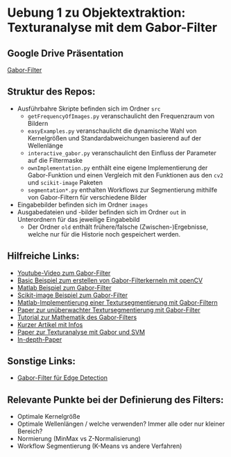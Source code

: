 # Uebung 1 zu Objektextraktion: Texturanalyse mit dem Gabor-Filter

## Google Drive Präsentation
[Gabor-Filter](https://docs.google.com/presentation/d/14SjZZfaMBFQu1au9Zh6sT888lLA81IJ94J1iDLPqCm4/edit?usp=sharing)

## Struktur des Repos:
- Ausführbahre Skripte befinden sich im Ordner `src`
  - `getFrequencyOfImages.py` veranschaulicht den Frequenzraum von Bildern
  - `easyExamples.py` veranschaulicht die dynamische Wahl von Kernelgrößen und Standardabweichungen basierend auf der Wellenlänge
  - `interactive_gabor.py` veranschaulicht den Einfluss der Parameter auf die Filtermaske
  - `ownImplementation.py` enthält eine eigene Implementierung der Gabor-Funktion und einen Vergleich mit den Funktionen aus den `cv2` und `scikit-image` Paketen
  - `segmentation*.py` enthalten Workflows zur Segmentierung mithilfe von Gabor-Filtern für verschiedene Bilder
- Eingabebilder befinden sich im Ordner `images`
- Ausgabedateien und -bilder befinden sich im Ordner `out` in Unterordnern für das jeweilige Eingabebild
  - Der Ordner `old` enthält frühere/falsche (Zwischen-)Ergebnisse, welche nur für die Historie noch gespeichert werden.

## Hilfreiche Links:
- [Youtube-Video zum Gabor-Filter](https://www.youtube.com/watch?v=QEz4bG9P3Qs)
- [Basic Beispiel zum erstellen von Gabor-Filterkerneln mit openCV](https://www.geeksforgeeks.org/opencv-getgaborkernel-method/)
- [Matlab Beispiel zum Gabor-Filter](https://de.mathworks.com/help/images/texture-segmentation-using-gabor-filters.html)
- [Scikit-image Beispiel zum Gabor-Filter](https://scikit-image.org/docs/stable/auto_examples/features_detection/plot_gabor.html)
- [Matlab-Implementierung einer Textursegmentierung mit Gabor-Filtern](https://github.com/mortezamg63/Texture-Segmentation-using-Gabor-Filters)
- [Paper zur unüberwachter Textursegmentierung mit Gabor-Filter](https://www.ee.columbia.edu/~sfchang/course/dip-S06/handout/jain-texture.pdf)
- [Tutorial zur Mathematik des Gabor-Filters](https://web.archive.org/web/20180127125930/http://mplab.ucsd.edu/tutorials/gabor.pdf)
- [Kurzer Artikel mit Infos](https://medium.com/@anuj_shah/through-the-eyes-of-gabor-filter-17d1fdb3ac97)
- [Paper zur Texturanalyse mit Gabor und SVM](https://www.researchgate.net/publication/283684622_Texture-based_Classification_of_Workpiece_Surface_Images_using_the_Support_Vector_Machine)
- [In-depth-Paper](https://www.sciencedirect.com/science/article/pii/S0031320399001818#FIG5)

## Sonstige Links:
- [Gabor-Filter für Edge Detection](https://www.freedomvc.com/index.php/2021/10/16/gabor-filter-in-edge-detection/)

## Relevante Punkte bei der Definierung des Filters:
- Optimale Kernelgröße
- Optimale Wellenlängen / welche verwenden? Immer alle oder nur kleiner Bereich?
- Normierung (MinMax vs Z-Normalisierung)
- Workflow Segmentierung (K-Means vs andere Verfahren)

